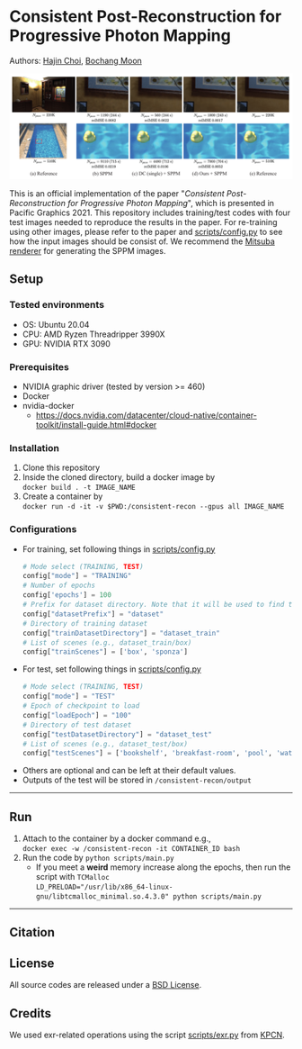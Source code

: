 # Consistent Post-Reconstruction for Progressive Photon Mapping
Authors: [Hajin Choi](https://cglab.gist.ac.kr/people), [Bochang Moon](https://cglab.gist.ac.kr/people/bochang.html)

![](main.png)

This is an official implementation of the paper "*Consistent Post-Reconstruction for Progressive Photon Mapping*", which is presented in Pacific Graphics 2021. This repository includes training/test codes with four test images needed to reproduce the results in the paper. For re-training using other images, please refer to the paper and [scripts/config.py](scripts/config.py) to see how the input images should be consist of. We recommend the [Mitsuba renderer](https://github.com/mitsuba-renderer/mitsuba) for generating the SPPM images.

## Setup

### Tested environments
- OS: Ubuntu 20.04
- CPU: AMD Ryzen Threadripper 3990X
- GPU: NVIDIA RTX 3090

### Prerequisites
- NVIDIA graphic driver (tested by version >= 460)
- Docker
- nvidia-docker
  - https://docs.nvidia.com/datacenter/cloud-native/container-toolkit/install-guide.html#docker

### Installation
1. Clone this repository
2. Inside the cloned directory, build a docker image by  
`docker build . -t IMAGE_NAME`
3. Create a container by  
`docker run -d -it -v $PWD:/consistent-recon --gpus all IMAGE_NAME`

### Configurations
- For training, set following things in [scripts/config.py](scripts/config.py)
  ```python
  # Mode select (TRAINING, TEST)
  config["mode"] = "TRAINING"
  # Number of epochs
  config['epochs'] = 100
  # Prefix for dataset directory. Note that it will be used to find the refereces too (e.g., dataset_refereces). Same for test.
  config["datasetPrefix"] = "dataset"
  # Directory of training dataset
  config["trainDatasetDirectory"] = "dataset_train"
  # List of scenes (e.g., dataset_train/box)
  config["trainScenes"] = ['box', 'sponza']
  ```
- For test, set following things in [scripts/config.py](scripts/config.py)
  ```python
  # Mode select (TRAINING, TEST)
  config["mode"] = "TEST"
  # Epoch of checkpoint to load
  config["loadEpoch"] = "100"
  # Directory of test dataset
  config["testDatasetDirectory"] = "dataset_test"
  # List of scenes (e.g., dataset_test/box)
  config["testScenes"] = ['bookshelf', 'breakfast-room', 'pool', 'water']
  ```
 - Others are optional and can be left at their default values.
 - Outputs of the test will be stored in `/consistent-recon/output`

---

## Run

 1. Attach to the container by a docker command e.g.,  
   `docker exec -w /consistent-recon -it CONTAINER_ID bash`
 2. Run the code by `python scripts/main.py`
    - If you meet a **weird** memory increase along the epochs, then run the script with `TCMalloc`   
      `LD_PRELOAD="/usr/lib/x86_64-linux-gnu/libtcmalloc_minimal.so.4.3.0" python scripts/main.py`

---

## Citation

<!-- ```
@article{Choi21,
  author = {},
  title = {},
  year = {},
  issue_data = {},
  volume = {},
  number = {},
  journal = {},
  month = Oct,
  articleno = {},
  numpages = {}
}
``` -->

## License

All source codes are released under a [BSD License](LICENSE).

## Credits

We used exr-related operations using the script [scripts/exr.py](scripts/exr.py) from [KPCN](https://jannovak.info/publications/KPCN/index.html).
